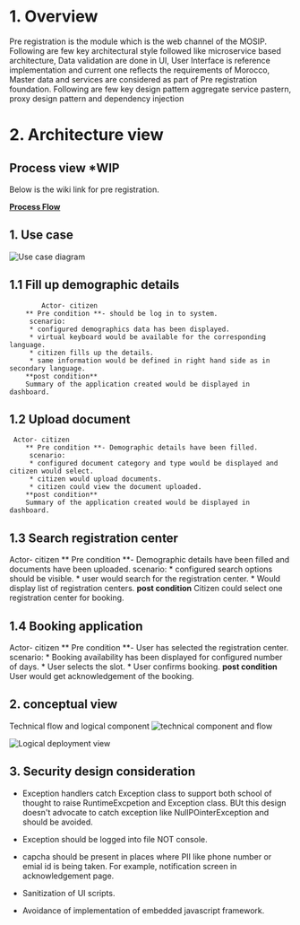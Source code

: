  # 1.  Overview
       

Pre registration is the module which is the web channel of the MOSIP. Following are few key architectural style followed like microservice based architecture, Data validation are done in UI, User Interface is reference implementation and current one reflects the requirements of Morocco, Master data and services are considered as part of Pre registration foundation. Following are few key design pattern aggregate service pastern, proxy design pattern and dependency injection
      
# 2. Architecture view


## Process view *WIP
Below is the wiki link for pre registration.

[**Process Flow**](Process-view#Pre-registration)
## 1. Use case
![Use case diagram](/mosip/mosip/blob/0.8.0/docs/design/pre-registration/_images/usecase_preregistration.jpg)
    
   ## 1.1 Fill up demographic details
            Actor- citizen
        ** Pre condition **- should be log in to system.
         scenario:
         * configured demographics data has been displayed.
         * virtual keyboard would be available for the corresponding language.
         * citizen fills up the details.
         * same information would be defined in right hand side as in secondary language.
        **post condition**
        Summary of the application created would be displayed in dashboard.
   
## 1.2 Upload document

     Actor- citizen
        ** Pre condition **- Demographic details have been filled.
         scenario:
         * configured document category and type would be displayed and citizen would select.
         * citizen would upload documents.
         * citizen could view the document uploaded.
        **post condition**
        Summary of the application created would be displayed in dashboard.
   
## 1.3 Search registration center

 Actor- citizen
        ** Pre condition **- Demographic details have been filled and documents have been uploaded.
         scenario:
         * configured search options should be visible.
         * user would search for the registration center.
         * Would display list of registration centers.
        **post condition**
        Citizen could select one registration center for booking.

## 1.4 Booking application

 Actor- citizen
        ** Pre condition **- User has selected the registration center.
         scenario:
         * Booking availability has been displayed for configured number of days.
         * User selects the slot.
         * User confirms booking.
        **post condition**
        User would get acknowledgement of the booking.


## 2. conceptual view
Technical flow and logical component
![technical component and flow](/mosip/mosip/blob/master/docs/design/pre-registration/_images/preregd_tech_flow.png)

![Logical deployment view](/mosip/mosip/blob/0.8.0/docs/design/pre-registration/_images/deployment_arch.jpg)

## 3. Security design consideration

* Exception handlers catch Exception class to support both school of thought to raise RuntimeExcpetion and Exception class. BUt this design doesn't advocate to catch exception like NullPOinterException and should be avoided.

* Exception should be logged into file NOT console.

* capcha  should be present in places where PII like phone number or emial id is being taken. For example, notification screen in acknowledgement page.

* Sanitization of UI scripts.

* Avoidance of implementation of embedded javascript framework.



